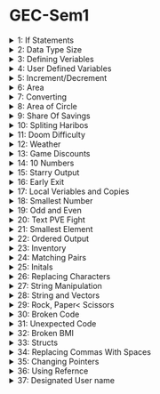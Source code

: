 # GEC-Sem1

<details>
<summary> 1: If Statements</summary>
<br>

</details>

<details>
<summary> 2: Data Type Size</summary>
<br>

</details>

<details>
<summary> 3: Defining Veriables</summary>
<br>

</details>
<details>
<summary> 4: User Defined Variables</summary>
<br>

</details>

<details>
<summary> 5: Increment/Decrement</summary>
<br>

</details>

<details>
<summary> 6: Area</summary>
<br>

</details>

<details>
<summary> 7: Converting</summary>
<br>

</details>

<details>
<summary> 8: Area of Circle</summary>
<br>

</details>

<details>
<summary> 9: Share Of Savings</summary>
<br>

</details>

<details>
<summary> 10: Spliting Haribos</summary>
<br>

</details>

<details>
<summary> 11: Doom Difficulty</summary>
<br>

</details>

<details>
<summary> 12: Weather</summary>
<br>

</details>

<details>
<summary> 13: Game Discounts</summary>
<br>

</details>

<details>
<summary> 14: 10 Numbers</summary>
<br>

</details>

<details>
<summary> 15: Starry Output</summary>
<br>

</details>

<details>
<summary> 16: Early Exit</summary>
<br>

</details>

<details>
<summary> 17: Local Veriables and Copies</summary>
<br>

</details>

<details>
<summary> 18: Smallest Number</summary>
<br>

</details>

<details>
<summary> 19: Odd and Even</summary>
<br>

</details>

<details>
<summary> 20: Text PVE Fight</summary>
<br>

</details>

<details>
<summary> 21: Smallest Element</summary>
<br>

</details>

<details>
<summary> 22: Ordered Output</summary>
<br>

</details>

<details>
<summary> 23: Inventory</summary>
<br>

</details>

<details>
<summary> 24: Matching Pairs</summary>
<br>

</details>

<details>
<summary> 25: Initals</summary>
<br>

</details>

<details>
<summary> 26: Replacing Characters</summary>
<br>

</details>

<details>
<summary> 27: String Manipulation</summary>
<br>

</details>

<details>
<summary> 28: String and Vectors</summary>
<br>

</details>

<details>
<summary> 29: Rock, Paper< Scissors</summary>
<br>

</details>

<details>
<summary> 30: Broken Code</summary>
<br>

</details>

<details>
<summary> 31: Unexpected Code</summary>
<br>

</details>

<details>
<summary> 32: Broken BMI</summary>
<br>

</details>

<details>
<summary> 33: Structs</summary>
<br>

</details>

<details>
<summary> 34: Replacing Commas With Spaces</summary>
<br>

</details>

<details>
<summary> 35: Changing Pointers</summary>
<br>

</details>

<details>
<summary> 36: Using Refernce</summary>
<br>

</details>

<details>
<summary> 37: Designated User name</summary>
<br>

</details>

